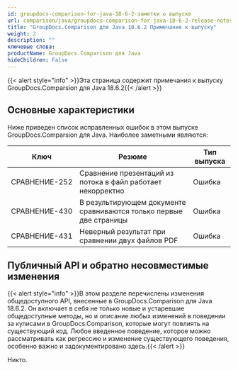 ```yaml
---
id: groupdocs-comparison-for-java-18-6-2-заметки о выпуске
url: comparison/java/groupdocs-comparison-for-java-18-6-2-release-notes
title: "GroupDocs.Comparison для Java 18.6.2 Примечания к выпуску"
weight: 2
description: ""
ключевые слова:
productName: GroupDocs.Comparison для Java
hideChildren: False
---
```

{{< alert style="info" >}}Эта страница содержит примечания к выпуску GroupDocs.Comparsion для Java 18.6.2{{< /alert >}}

## Основные характеристики

Ниже приведен список исправленных ошибок в этом выпуске GroupDocs.Comparsion для Java. Наиболее заметными являются:

| Ключ | Резюме | Тип выпуска |
| --- | --- | --- |
| СРАВНЕНИЕ-252 | Сравнение презентаций из потока в файл работает некорректно | Ошибка |
| СРАВНЕНИЕ-430 | В результирующем документе сравниваются только первые две страницы | Ошибка |
| СРАВНЕНИЕ-431 | Неверный результат при сравнении двух файлов PDF | Ошибка |

## Публичный API и обратно несовместимые изменения

{{< alert style="info" >}}В этом разделе перечислены изменения общедоступного API, внесенные в GroupDocs.Comparison для Java 18.6.2. Он включает в себя не только новые и устаревшие общедоступные методы, но и описание любых изменений в поведении за кулисами в GroupDocs.Comparison, которые могут повлиять на существующий код. Любое введенное поведение, которое можно рассматривать как регрессию и изменение существующего поведения, особенно важно и задокументировано здесь.{{< /alert >}}

Никто.

